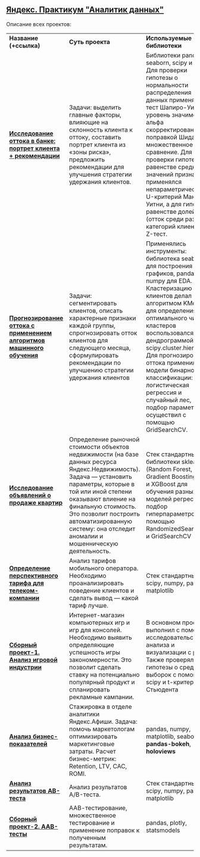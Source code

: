 ## <a href="https://praktikum.yandex.ru/data-analyst/" target="_blank"><b>Яндекс. Практикум "Аналитик данных"</b></a>


Описание всех проектов:

<table>
<tr>
<td><b>Название (+ссылка)</b></td>
<td><b>Суть проекта</b></td>
<td><b>Используемые библиотеки</b></td>
<tr>
<td><a href="https://github.com/agatma/yandex-data-analysis/blob/main/%D0%98%D1%81%D1%81%D0%BB%D0%B5%D0%B4%D0%BE%D0%B2%D0%B0%D0%BD%D0%B8%D0%B5%20%D0%BE%D1%82%D1%82%D0%BE%D0%BA%D0%B0%20%D0%B2%20%D0%B1%D0%B0%D0%BD%D0%BA%D0%B5.%20%D0%9F%D0%BE%D1%80%D1%82%D1%80%D0%B5%D1%82%20%D0%BA%D0%BB%D0%B8%D0%B5%D0%BD%D1%82%D0%B0%20%D1%80%D0%B5%D0%BA%D0%BE%D0%BC%D0%B5%D0%BD%D0%B4%D0%B0%D1%86%D0%B8%D0%B8.ipynb" target="_blank"><b>Исследование оттока в банке: портрет клиента + рекомендации</b></a></td>
<td>Задачи: выделить главные факторы, влияющие на склонность клиента к оттоку, составить портрет клиента из «зоны риска», предложить рекомендации для улучшения стратегии удержания клиентов.
</td>
<td>Библиотеки pandas и seaborn, scipy и phik. Для проверки гипотезы о нормальности распределения данных применялся тест Шапиро-Уилка, уровень значимости альфа скорректирован поправкой Шидака на множественное сравнение. Для проверки гипотез о равенстве средних значений признаков применялся непараметрический U-критерий Манна-Уитни, а для гипотез о равенстве долей (отток среди разных категорий клиентов) – Z-тест.</td>
<tr>
<td><a href="https://github.com/agatma/yandex-data-analysis/blob/main/%D0%98%D1%81%D1%81%D0%BB%D0%B5%D0%B4%D0%BE%D0%B2%D0%B0%D0%BD%D0%B8%D0%B5%20%D0%BE%D1%82%D1%82%D0%BE%D0%BA%D0%B0%20%D0%B2%20%D0%B1%D0%B0%D0%BD%D0%BA%D0%B5.%20%D0%9F%D0%BE%D1%80%D1%82%D1%80%D0%B5%D1%82%20%D0%BA%D0%BB%D0%B8%D0%B5%D0%BD%D1%82%D0%B0%20%D1%80%D0%B5%D0%BA%D0%BE%D0%BC%D0%B5%D0%BD%D0%B4%D0%B0%D1%86%D0%B8%D0%B8.ipynb" target="_blank"><b>Прогнозирование оттока с применением алгоритмов машинного обучения
</b></a></td>
<td>Задачи: сегментировать клиентов, описать характерные признаки каждой группы, спрогнозировать отток клиентов для следующего месяца, сформулировать рекомендации по улучшению стратегии удержания клиентов
 </td>
<td>Применялись инструменты: библиотека seaborn для построения графиков, pandas и numpy для EDA. Кластеризацию клиентов делал алгоритмом KMeans, для определения оптимального числа кластеров воспользовался дендрограммой из scipy.cluster.hierarchy. Для прогнозирования оттока применил модели бинарной классификации: логистическая регрессия и случайный лес, подбор параметров осуществил с помощью GridSearchCV.</td>
<tr>
<td><a href="https://github.com/agatma/yandex-data-analysis/blob/main/%D0%98%D1%81%D1%81%D0%BB%D0%B5%D0%B4%D0%BE%D0%B2%D0%B0%D0%BD%D0%B8%D0%B5%20%D0%BE%D0%B1%D1%8A%D1%8F%D0%B2%D0%BB%D0%B5%D0%BD%D0%B8%D0%B8%CC%86%20%D0%BE%20%D0%BF%D1%80%D0%BE%D0%B4%D0%B0%D0%B6%D0%B5%20%D0%BA%D0%B2%D0%B0%D1%80%D1%82%D0%B8%D1%80.ipynb" target="_blank"><b>Исследование объявлений о продаже квартир</b></a></td>
<td>Определение рыночной стоимости объектов недвижимости (на базе данных ресурса Яндекс.Недвижимость). Задача — установить параметры, которые в той или иной степени оказывают влиение на финальную стоимость. Это позволит построить автоматизированную систему: она отследит аномалии и мошенническую деятельность. </td>
<td>Стек стандартный + библиотеки sklearn (Random Forest, Gradient Boosting etc.) и XGBoost для обучения разных моделей регрессии; подбор гиперпараметров с помощью RandomizedSearchCV и GridSearchCV</td>
<tr>
<td><a href="https://github.com/agatma/yandex-data-analysis/blob/main/%D0%9E%D0%BF%D1%80%D0%B5%D0%B4%D0%B5%D0%BB%D0%B5%D0%BD%D0%B8%D0%B5%20%D0%BF%D0%B5%D1%80%D1%81%D0%BF%D0%B5%D0%BA%D1%82%D0%B8%D0%B2%D0%BD%D0%BE%D0%B3%D0%BE%20%D1%82%D0%B0%D1%80%D0%B8%D1%84%D0%B0%20%D0%B4%D0%BB%D1%8F%20%D1%82%D0%B5%D0%BB%D0%B5%D0%BA%D0%BE%D0%BC-%D0%BA%D0%BE%D0%BC%D0%BF%D0%B0%D0%BD%D0%B8%D0%B8.ipynb" target="_blank"><b>Определение перспективного тарифа для телеком-компании</b></a></td>
<td>Анализ тарифов мобильного оператора. Необходимо проанализировать поведение клиентов и сделать вывод — какой тариф лучше.</td>
<td>Стек стандартный: scipy, numpy, pandas, matplotlib</td>
<tr>
<td><a href="https://github.com/agatma/yandex-data-analysis/blob/main/%D0%A1%D0%B1%D0%BE%D1%80%D0%BD%D1%8B%D0%B8%CC%86%20%D0%BF%D1%80%D0%BE%D0%B5%D0%BA%D1%82-1.%20%D0%90%D0%BD%D0%B0%D0%BB%D0%B8%D0%B7%20%D0%B8%D0%B3%D1%80%D0%BE%D0%B2%D0%BE%D0%B8%CC%86%20%D0%B8%D0%BD%D0%B4%D1%83%D1%81%D1%82%D1%80%D0%B8%D0%B8.ipynb" target="_blank"><b>Сборный проект-1. Анализ игровой индустрии</b></td>
<td>Интернет-магазин компьютерных игр и игр для консолей. Необходимо выявить определяющие успешность игры закономерности. Это позволит сделать ставку на потенциально популярный продукт и спланировать рекламные кампании.</td>
<td>В основном проект выполнил с помощью исследовательского анализа и визуализации с plotly. Также проверял гипотезы о средних 2 выборок с помощью scipy и t-критерия Стьюдента</td>
<tr>
<td><a href="https://github.com/agatma/yandex-data-analysis/blob/main/%D0%90%D0%BD%D0%B0%D0%BB%D0%B8%D0%B7%20%D0%B1%D0%B8%D0%B7%D0%BD%D0%B5%D1%81-%D0%BF%D0%BE%D0%BA%D0%B0%D0%B7%D0%B0%D1%82%D0%B5%D0%BB%D0%B5%D0%B8%CC%86.ipynb" target="_blank"><b>Анализ бизнес-показателей</b></a></td>
<td>Стажировка в отделе аналитики Яндекс.Афиши. Задача: помочь маркетологам оптимизировать маркетинговые затраты.
Расчет бизнес-метрик: Retention, LTV, CAC, ROMI.
<td>pandas, numpy, matplotlib, seaborn <b>pandas-bokeh</b>, <b>holoviews</b></td>
<tr>
<td><a href="https://github.com/agatma/yandex-data-analysis/blob/main/%D0%90%D0%BD%D0%B0%D0%BB%D0%B8%D0%B7%20%D1%80%D0%B5%D0%B7%D1%83%D0%BB%D1%8C%D1%82%D0%B0%D1%82%D0%BE%D0%B2%20AB-%D1%82%D0%B5%D1%81%D1%82%D0%B0.ipynb" target="_blank"><b>Анализ результатов AB-теста</b></a></td>
<td>Анализ результатов A/B-теста.</td>
<td>Стек стандартный: scipy, numpy, pandas, matplotlib</td>
<tr>
<td><a href="https://github.com/agatma/yandex-data-analysis/blob/main/%D0%A1%D0%B1%D0%BE%D1%80%D0%BD%D1%8B%D0%B8%CC%86%20%D0%BF%D1%80%D0%BE%D0%B5%D0%BA%D1%82-2.%20%D0%90%D0%90%D0%92-%D1%82%D0%B5%D1%81%D1%82%D1%8B.ipynb" target="_blank"><b>Сборный проект-2. ААВ-тесты</b></a></td>
<td>ААВ-тестирование, множественное тестирование и применение поправок к полученным результатам.</td>
<td>pandas, plotly, statsmodels</td>
</table>
<br/><br/>

